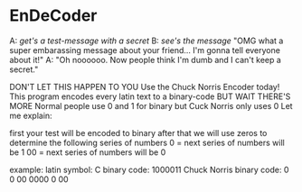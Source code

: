 # EnDeCoder
A: *get's a test-message with a secret*
B: *see's the message* "OMG what a super embarassing message about your friend... I'm gonna tell everyone about it!"
A: "Oh noooooo. Now people think I'm dumb and I can't keep a secret."

DON'T LET THIS HAPPEN TO YOU
Use the Chuck Norris Encoder today!
This program encodes every latin text to a binary-code
BUT WAIT THERE'S MORE
Normal people use 0 and 1 for binary but Cuck Norris only uses 0
Let me explain:

first your test will be encoded to binary
after that we will use zeros to determine the following series of numbers
0 = next series of numbers will be 1
00 = next series of numbers will be 0

example:
latin symbol: C
binary code: 1000011
Chuck Norris binary code: 0 0 00 0000 0 00
